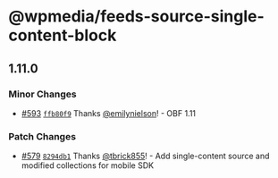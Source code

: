 # @wpmedia/feeds-source-single-content-block

## 1.11.0
### Minor Changes



- [#593](https://github.com/WPMedia/feed-components/pull/593) [`ffb80f9`](https://github.com/WPMedia/feed-components/commit/ffb80f9cbf48ca3835f7fa90af79699796f67d07) Thanks [@emilynielson](https://github.com/emilynielson)! - OBF 1.11


### Patch Changes



- [#579](https://github.com/WPMedia/feed-components/pull/579) [`8294db1`](https://github.com/WPMedia/feed-components/commit/8294db117e13ad7ce146153cc28b2c16416a46d1) Thanks [@tbrick855](https://github.com/tbrick855)! - Add single-content source and modified collections for mobile SDK
